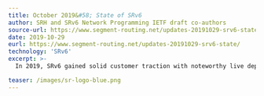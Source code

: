 ```yaml
---
title: October 2019&#58; State of SRv6
author: SRH and SRv6 Network Programming IETF draft co-authors
source-url: https://www.segment-routing.net/updates-20191029-srv6-state/
date: 2019-10-29
eurl: https://www.segment-routing.net/updates-20191029-srv6-state/
technology: 'SRv6'
excerpt: >-
  In 2019, SRv6 gained solid customer traction with noteworthy live deployments. The authors of the key SRv6 documents (SRH and Net-PGM) provide an update on the State of SRv6. 

teaser: /images/sr-logo-blue.png
---
```

